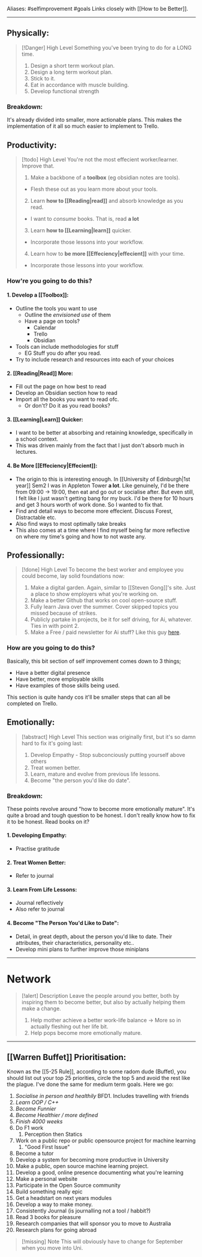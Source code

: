 Aliases: #selfimprovement #goals
Links closely with [[How to be Better]]. 
___


## Physically:
> [!Danger] High Level
> Something you've been trying to do for a LONG time. 
> 1. Design a short term workout plan.
> 2. Design a long term workout plan.
> 3. Stick to it.
> 4. Eat in accordance with muscle building.
> 5. Develop functional strength

### Breakdown:
It's already divided into smaller, more actionable plans. This makes the implementation of it all so much easier to implement to Trello. 

## Productivity:
> [!todo] High Level
> You're not the most effecient worker/learner. Improve that.
> 1. Make a backbone of a **toolbox** (eg obsidian notes are tools). 
> 	- Flesh these out as you learn more about your tools.
> 2. Learn **how to [[Reading|read]]** and absorb knowledge as you read.
> 	- I want to *consume* books. That is, read **a lot** 
> 3. Learn **how to [[Learning|learn]]** quicker.
> 	- Incorporate those lessons into your workflow.
> 4. Learn how to **be more [[Effeciency|effecient]]** with your time.
> 	- Incorporate those lessons into your workflow.
> 


### How're you going to do this?
#### 1. Develop a [[Toolbox]]:
- Outline the tools you want to use
	- Outline the *envisioned use* of them
	- Have a page on tools?
		- Calendar
		- Trello
		- Obsidian
- Tools can include methodologies for stuff
	- EG Stuff you do after you read.
- Try to include research and resources into each of your choices

#### 2. [[Reading|Read]] More:
- Fill out the page on how best to read
- Develop an Obsidian section how to read
- Import all the books you want to read ofc. 
	- Or don't? Do it as you read books?

#### 3. [[Learning|Learn]] Quicker:
- I want to be better at absorbing and retaining knowledge, specifically in a school context. 
- This was driven mainly from the fact that I just don't absorb much in lectures. 

#### 4. Be More [[Effeciency|Effecient]]:
- The origin to this is interesting enough. In [[University of Edinburgh|1st year]] Sem2 I was in Appleton Tower **a lot**. Like genuinely, I'd be there from 09:00 -> 19:00, then eat and go out or socialise after. But even still, I felt like I just wasn't getting bang for my buck. I'd be there for 10 hours and get 3 hours worth of work done. So I wanted to fix that. 
- Find and detail ways to become more effecient. Discuss Forest, Distractable etc. 
- Also find ways to most optimally take breaks
- This also comes at a time where I find myself being far more reflective on where my time's going and how to not waste any. 


## Professionally:
> [!done] High Level
> To become the best worker and employee you could become, lay solid foundations now:
> 1. Make a digital garden. Again, similar to [[Steven Gong]]'s site. Just a place to show employers what you're working on.
> 2. Make a better Github that works on cool open-source stuff. 
> 3. Fully learn Java over the summer. Cover skipped topics you missed because of strikes. 
> 4. Publicly partake in projects, be it for self driving, for Ai, whatever. Ties in with point 2. 
> 5. Make a Free / paid newsletter for Ai stuff? Like this guy [here](https://www.reddit.com/r/ChatGPT/comments/1323qlg/gpt4_week_6_the_first_ai_political_ad_palantirs/).


### How are you going to do this?
Basically, this bit section of self improvement comes down to 3 things; 
- Have a better digital presence
- Have better, more employable skills
- Have examples of those skills being used.

This section is quite handy cos it'll be smaller steps that can all be completed on Trello. 




## Emotionally:
> [!abstract] High Level
> This section was originally first, but it's so damn hard to fix it's going last:
> 1. Develop Empathy - Stop subconciously putting yourself above others
> 2. Treat women better.
> 3. Learn, mature and evolve from previous life lessons.
> 4. Become "the person you'd like do date".
> 


### Breakdown:
These points revolve around "how to become more emotionally mature". It's quite a broad and tough question to be honest. I don't really know how to fix it to be honest. Read books on it?
#### 1. Developing Empathy:
- Practise gratitude

#### 2. Treat Women Better:
- Refer to journal

#### 3. Learn From Life Lessons:
- Journal reflectively
- Also refer to journal

#### 4. Become "The Person You'd Like to Date":
- Detail, in great depth, about the person you'd like to date. Their attributes, their characteristics, personality etc.. 
- Develop mini plans to further improve those miniplans


****
# Network
> [!alert] Description
> Leave the people around you better, both by inspiring them to become better, but also by actually helping them make a change.
> 1. Help mother achieve a better work-life balance -> More so in actually fleshing out her life bit.
> 2. Help pops become more emotionally mature. 

---

## [[Warren Buffet]] Prioritisation:
Known as the [[5-25 Rule]], according to some radom dude (Buffet), you should list out your top 25 priorities, circle the top 5 and avoid the rest like the plague. I've done the same for medium term goals. Here we go:

1. *Socialise in person and healthily*
	BFD1. Includes travelling with friends
2. *Learn OOP / C++*
3. *Become Funnier*
4. *Become Healthier / more defined*
5. *Finish 4000 weeks*
6. Do F1 work
	1. Perception then Statics
7. Work on a public repo or public opensource project for machine learning
	1. "Good First Issue"
8. Become a tutor
9. Develop a system for becoming more productive in University
10. Make a public, open source machine learning project.
11. Develop a good, online presence documenting what you're learning
12. Make a personal website
13. Participate in the Open Source community
14. Build something really epic
15. Get a headstart on next years modules
16. Develop a way to make money.
17. Consistently Journal (is journalling not a tool / habbit?)
18. Read 3 books for pleasure
19. Research companies that will sponsor you to move to Australia
20. Research plans for going abroad



> [!missing] Note
> This will obviously have to change for September when you move into Uni. 

